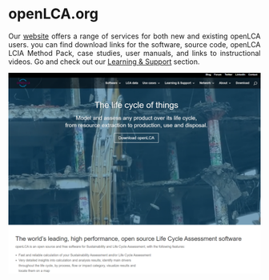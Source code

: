 # openLCA.org

<div style='text-align: justify;'>

Our [website](<https://www.openlca.org/>) offers a range of services for both new and existing openLCA users. you can find download links for the software, source code, openLCA LCIA Method Pack, case studies, user manuals, and links to instructional videos. Go and check out our [Learning & Support](<https://www.openlca.org/learning/>) section.

![](../media/openlca_org.png)  

</div>
